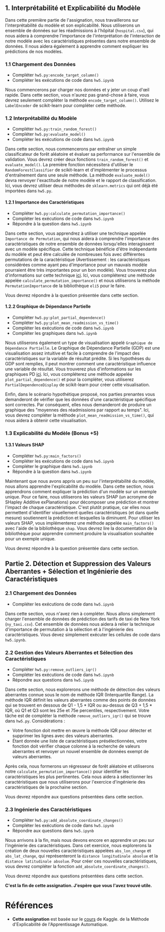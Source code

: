 ## 1. Interprétabilité et Explicabilité du Modèle

Dans cette première partie de l'assignation, nous travaillerons sur l'interprétabilité du modèle et son explicabilité. Nous utiliserons un ensemble de données sur les réadmissions à l'hôpital (`hospital.csv`), qui nous aidera à comprendre l'importance de l'interprétation de l'interaction de notre modèle avec les caractéristiques présentes dans notre ensemble de données. Il nous aidera également à apprendre comment expliquer les prédictions de nos modèles.

### 1.1 Chargement des Données

- Compléter `hw5.py:encode_target_column()`
- Compléter les exécutions de code dans `hw5.ipynb`

Nous commencerons par charger nos données et y jeter un coup d'œil rapide. Dans cette section, vous n'aurez pas grand-chose à faire, vous devrez seulement compléter la méthode `encode_target_column()`. Utilisez le `LabelEncoder` de scikit-learn pour compléter cette méthode.

### 1.2 Interprétabilité du Modèle

- Compléter `hw5.py:train_random_forest()`
- Compléter `hw5.py:evaluate_model()`
- Compléter les exécutions de code dans `hw5.ipynb`

Dans cette section, nous commencerons par entraîner un simple classificateur de forêt aléatoire et évaluer sa performance sur l'ensemble de validation. Vous devrez créer deux fonctions `train_random_forest()` et `evaluate_model()`. La première fonction nécessitera d'utiliser le `RandomForestClassifier` de scikit-learn et d'implémenter le processus d'entraînement dans une seule méthode. La méthode `evaluate_model()` devra renvoyer l'exactitude de notre modèle et le rapport de classification. Ici, vous devrez utiliser deux méthodes de `sklearn.metrics` qui ont déjà été importées dans `hw5.py`.

#### 1.2.1 Importance des Caractéristiques

- Compléter `hw5.py:calculate_permutation_importance()`
- Compléter les exécutions de code dans `hw5.ipynb`
- Répondre à la question dans `hw5.ipynb`

Dans cette section, vous apprendrez à utiliser une technique appelée `Importance de Permutation`, qui nous aidera à comprendre l'importance des caractéristiques de notre ensemble de données lorsqu'elles interagissent avec un modèle spécifique. Cette technique bénéficie d'être indépendante du modèle et peut être calculée de nombreuses fois avec différentes permutations de la caractéristique (Avertissement : les caractéristiques considérées comme ayant peu d'importance pour un mauvais modèle pourraient être très importantes pour un bon modèle). Vous trouverez plus d'informations sur cette technique [ici](https://eli5.readthedocs.io/en/latest/blackbox/permutation_importance.html). Ici, vous compléterez une méthode appelée `calculate_permutation_importance()` et nous utiliserons la méthode `PermutationImportance` de la bibliothèque `eli5` pour le faire.

Vous devrez répondre à la question présentée dans cette section.

#### 1.2.2 Graphique de Dépendance Partielle

- Compléter `hw5.py:plot_partial_dependence()`
- Compléter `hw5.py:plot_mean_readmission_vs_time()`
- Compléter les exécutions de code dans `hw5.ipynb`
- Compléter les graphiques dans `hw5.ipynb`

Nous utiliserons également un type de visualisation appelé `Graphique de Dépendance Partielle`. Le Graphique de Dépendance Partielle (GDP) est une visualisation assez intuitive et facile à comprendre de l'impact des caractéristiques sur la variable de résultat prédite. Si les hypothèses du GDP sont remplies, il peut montrer comment une caractéristique influence une variable de résultat. Vous trouverez plus d'informations sur les graphiques PD [ici](https://slds-lmu.github.io/iml_methods_limitations/pdp.html). Ici, vous compléterez une méthode appelée `plot_partial_dependence()` et pour la compléter, vous utiliserez `PartialDependenceDisplay` de scikit-learn pour créer cette visualisation.

Enfin, dans le scénario hypothétique proposé, nos parties prenantes vous demanderont de vérifier que les données d'une caractéristique spécifique sont correctes. Par conséquent, elles nous demanderont de produire un graphique des "moyennes des réadmissions par rapport au temps". Ici, vous devrez compléter la méthode `plot_mean_readmission_vs_time()`, qui nous aidera à obtenir cette visualisation.

### 1.3 Explicabilité du Modèle (Bonus +5)

#### 1.3.1 Valeurs SHAP

- Compléter `hw5.py:main_factors()`
- Compléter les exécutions de code dans `hw5.ipynb`
- Compléter le graphique dans `hw5.ipynb`
- Répondre à la question dans `hw5.ipynb`

Maintenant que nous avons appris un peu sur l'interprétabilité du modèle, nous allons apprendre l'explicabilité du modèle. Dans cette section, nous apprendrons comment expliquer la prédiction d'un modèle sur un exemple unique. Pour ce faire, nous utiliserons les valeurs SHAP (un acronyme de SHapley Additive exPlanations) pour décomposer une prédiction et montrer l'impact de chaque caractéristique. C'est plutôt pratique, car elles nous permettent d'identifier visuellement quelles caractéristiques (et dans quelle mesure) soutiennent la prédiction et lesquelles la diminuent. Pour utiliser les valeurs SHAP, vous implémenterez une méthode appelée `main_factors()` avec l'aide de la bibliothèque `shap`. Vous devrez lire la documentation de la bibliothèque pour apprendre comment produire la visualisation souhaitée pour un exemple unique.

Vous devrez répondre à la question présentée dans cette section.

## Partie 2. Détection et Suppression des Valeurs Aberrantes + Sélection et Ingénierie des Caractéristiques

### 2.1 Chargement des Données

- Compléter les exécutions de code dans `hw5.ipynb`

Dans cette section, vous n'avez rien à compléter. Nous allons simplement charger l'ensemble de données de prédiction des tarifs de taxi de New York (`ny_taxi.csv`). Cet ensemble de données nous aidera à relier la technique d'importance de permutation à la sélection et à l'ingénierie des caractéristiques. Vous devez simplement exécuter les cellules de code dans `hw5.ipynb`.

### 2.2 Gestion des Valeurs Aberrantes et Sélection des Caractéristiques

- Compléter `hw5.py:remove_outliers_iqr()`
- Compléter les exécutions de code dans `hw5.ipynb`
- Répondre aux questions dans `hw5.ipynb`

Dans cette section, nous explorerons une méthode de détection des valeurs aberrantes connue sous le nom de méthode IQR (Interquartile Range). La méthode IQR définit les valeurs aberrantes comme des points de données qui se trouvent en dessous de Q1 - 1,5 * IQR ou au-dessus de Q3 + 1,5 * IQR, où Q1 et Q3 sont les 25e et 75e percentiles, respectivement. Votre tâche est de compléter la méthode `remove_outliers_iqr()` qui se trouve dans `hw5.py`. Considérations :

- Votre fonction doit mettre en œuvre la méthode IQR pour détecter et supprimer les lignes avec des valeurs aberrantes.
- Étant donnée une liste de caractéristiques présélectionnées, votre fonction doit vérifier chaque colonne à la recherche de valeurs aberrantes et renvoyer un nouvel ensemble de données exempt de valeurs aberrantes.

Après cela, nous formerons un régresseur de forêt aléatoire et utiliserons notre `calculate_permutation_importance()` pour identifier les caractéristiques les plus pertinentes. Cela nous aidera à sélectionner les caractéristiques que nous utiliserons pour l'exercice d'ingénierie des caractéristiques de la prochaine section.

Vous devrez répondre aux questions présentées dans cette section.

### 2.3 Ingénierie des Caractéristiques

- Compléter `hw5.py:add_absolute_coordinate_changes()`
- Compléter les exécutions de code dans `hw5.ipynb`
- Répondre aux questions dans `hw5.ipynb`

Nous arrivons à la fin, mais nous devons encore en apprendre un peu sur l'ingénierie des caractéristiques. Dans cet exercice, nous explorerons la création de deux nouvelles caractéristiques appelées `abs_lon_change` et `abs_lat_change`, qui représenteront la `distance longitudinale absolue` et la `distance latitudinale absolue`. Pour créer ces nouvelles caractéristiques, vous devrez compléter la fonction `add_absolute_coordinate_changes()`.

Vous devrez répondre aux questions présentées dans cette section.

**C'est la fin de cette assignation. J'espère que vous l'avez trouvé utile.**

# Références

- **Cette assignation** est basée sur le [cours](https://www.kaggle.com/learn/machine-learning-explainability) de Kaggle.
 de la Méthode d'Explicabilité de l'Apprentissage Automatique.
